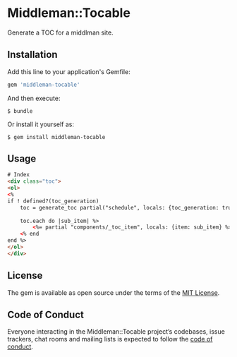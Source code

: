 # Middleman::Tocable

Generate a TOC for a middlman site.


## Installation

Add this line to your application's Gemfile:

```ruby
gem 'middleman-tocable'
```

And then execute:

    $ bundle

Or install it yourself as:

    $ gem install middleman-tocable

## Usage

```html
# Index
<div class="toc">
<ol>
<%
if ! defined?(toc_generation)
	toc = generate_toc partial("schedule", locals: {toc_generation: true})
	
	toc.each do |sub_item| %>
		<%= partial "components/_toc_item", locals: {item: sub_item} %>
	<% end
end %>
</ol>
</div>
```

## License

The gem is available as open source under the terms of the [MIT License](https://opensource.org/licenses/MIT).

## Code of Conduct

Everyone interacting in the Middleman::Tocable project’s codebases, issue trackers, chat rooms and mailing lists is expected to follow the [code of conduct](https://github.com/[USERNAME]/middleman-tocable/blob/master/CODE_OF_CONDUCT.md).
